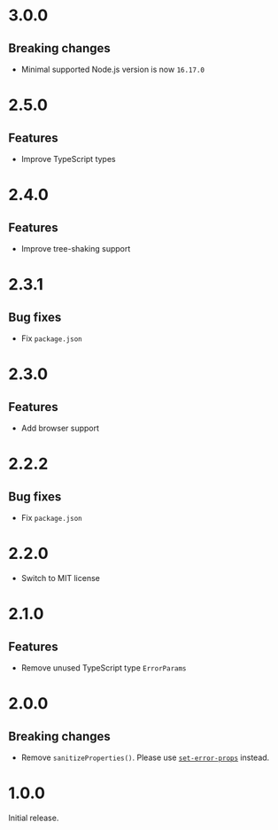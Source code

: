 # 3.0.0

## Breaking changes

- Minimal supported Node.js version is now `16.17.0`

# 2.5.0

## Features

- Improve TypeScript types

# 2.4.0

## Features

- Improve tree-shaking support

# 2.3.1

## Bug fixes

- Fix `package.json`

# 2.3.0

## Features

- Add browser support

# 2.2.2

## Bug fixes

- Fix `package.json`

# 2.2.0

- Switch to MIT license

# 2.1.0

## Features

- Remove unused TypeScript type `ErrorParams`

# 2.0.0

## Breaking changes

- Remove `sanitizeProperties()`. Please use
  [`set-error-props`](https://github.com/ehmicky/set-error-props) instead.

# 1.0.0

Initial release.
